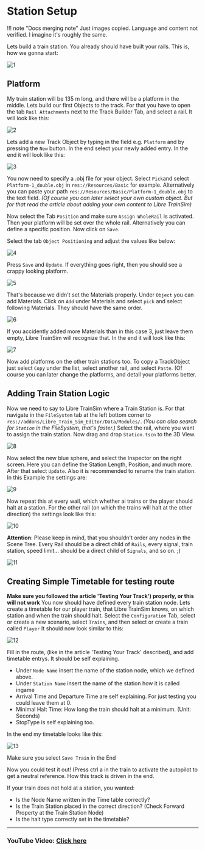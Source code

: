 # Station Setup

!!! note "Docs merging note"
    Just images copied. Language and content not verified. I imagine it's roughly the same.

Lets build a train station. You already should have built your rails. This is, how we gonna start:

![1](06-imgs/1.png)


## Platform

My train station will be 135 m long, and there will be a platform in the middle. Lets build our first Objects to the track. For that you have to open the tab `Rail Attachments` next to the Track Builder Tab, and select a rail. It will look like this:

![2](06-imgs/2.png)

Lets add a new Track Object by typing in the field e.g. `Platform` and by pressing the `New` button. In the end select your newly added entry. In the end it will look like this:

![3](06-imgs/3.png)

You now need to specify a .obj file for your object. Select `Pick`and select `Platform-1_double.obj` in `res://Resources/Basic` for example. Alternatively you can paste your path `res://Resources/Basic/Platform-1_double.obj` to the text field. *(Of course you can later select your own custom object. But for that read the article about adding your own content to Libre TrainSim)*

Now select the Tab `Position` and make sure `Assign WholeRail` is activated. Then your platform will be set over the whole rail. Alternatively you can define a specific position. Now click on `Save`.

Select the tab `Object Positioning` and adjust the values like below:

![4](06-imgs/4.png)

Press `Save` and `Ùpdate`. If everything goes right, then you should see a crappy looking platform.

![5](06-imgs/5.png)

That's because we didn't set the Materials properly. Under `Object` you can add Materials. Click on `Add` under Materials and select `pick` and select following Materials. They should have the same order. 

![6](06-imgs/6.png)

If you accidently added more Materials than in this case 3, just leave them empty, Libre TrainSim will recognize that. In the end it will look like this:

![7](06-imgs/7.png)

Now add platforms on the other train stations too. To copy a TrackObject just select `Copy` under the list, select another rail, and select `Paste`. (Of course you can later change the platforms, and detail your platforms better.

## Adding Train Station Logic
Now we need to say to Libre TrainSim where a Train Station is. For that navigate in the `FileSystem` tab at the left bottom corner to `res://addons/Libre_Train_Sim_Editor/Data/Modules/`. *(You can also search for `Station` in the FileSystem, that's faster.)* Select the rail, where you want to assign the train station. Now drag and drop `Station.tscn` to the 3D View. 

![8](06-imgs/8.png)

Now select the new blue sphere, and select the Inspector on the right screen. Here you can define the Station Length, Position, and much more. After that select `Update`. Also it is recommended to rename the train station. In this Example the settings are:

![9](06-imgs/9.png)

Now repeat this at every wail, which whether ai trains or the player should halt at a station.
For the other rail (on which the trains will halt at the other direction) the settings look like this:

![10](06-imgs/10.png)

**Attention**: Please keep in mind, that you shouldn't order any nodes in the Scene Tree. Every Rail should be a direct child of `Rails`, every signal, train station, speed limit... should be a direct child of `Signals`, and so on. ;) 

![11](06-imgs/11.png)

## Creating Simple Timetable for testing route
**Make sure you followed the article 'Testing Your Track') properly, or this will not work**
You now should have defined every train station node. Lets create a timetable for our player train, that Libre TrainSim knows, on which station and when the train should halt.
Select the `Configuration` Tab, select or create a new scenario, select `Trains`, and then select or create a train called `Player` 
It should now look similar to this:

![12](06-imgs/12.png)

Fill in the route, (like in the article 'Testing Your Track' described), and add timetable entrys. It should be self explaining. 
- Under `Node Name` insert the name of the station node, which we defined above.
- Under `Station Name` insert the name of the station how it is called ingame
- Arrival Time and Departure Time are self explaining. For just testing you could leave them at 0. 
- Minimal Halt Time: How long the train should halt at a minimum. (Unit: Seconds)
- StopType is self explaining too.

In the end my timetable looks like this:

![13](06-imgs/13.png)

Make sure you select `Save Train` in the End

Now you could test it out! (Press ctrl a in the train to activate the autopilot to get a neutral reference. How this track is driven in the end. 

If your train does not hold at a station, you wanted:
- Is the Node Name written in the Time table correctly?
- Is the Train Station placed in the correct direction?  (Check Forward Property at the Train Station Node)
- Is the halt type correctly set in the timetable?

***

### YouTube Video: [Click here](https://youtu.be/yOFAHt3I9D8)